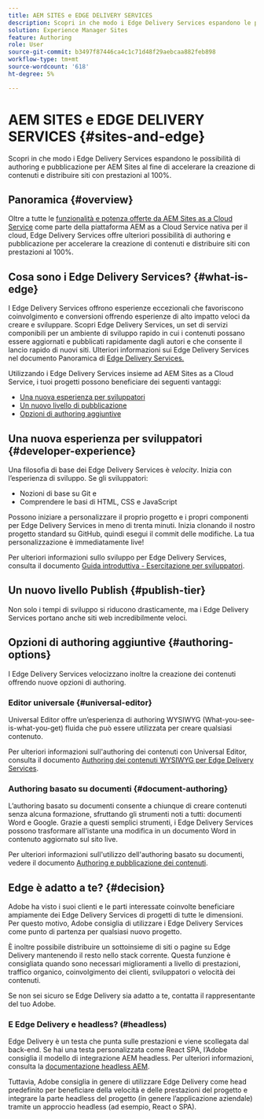 ```yaml
---
title: AEM SITES e EDGE DELIVERY SERVICES
description: Scopri in che modo i Edge Delivery Services espandono le possibilità di authoring e pubblicazione per AEM Sites al fine di accelerare la creazione di contenuti e distribuire siti con prestazioni al 100%.
solution: Experience Manager Sites
feature: Authoring
role: User
source-git-commit: b3497f87446ca4c1c71d48f29aebcaa882feb898
workflow-type: tm+mt
source-wordcount: '618'
ht-degree: 5%

---
```



# AEM SITES e EDGE DELIVERY SERVICES {#sites-and-edge}

Scopri in che modo i Edge Delivery Services espandono le possibilità di authoring e pubblicazione per AEM Sites al fine di accelerare la creazione di contenuti e distribuire siti con prestazioni al 100%.

## Panoramica {#overview}

Oltre a tutte le [funzionalità e potenza offerte da AEM Sites as a Cloud Service](/help/sites-cloud/sites-cloud-changes.md) come parte della piattaforma AEM as a Cloud Service nativa per il cloud, Edge Delivery Services offre ulteriori possibilità di authoring e pubblicazione per accelerare la creazione di contenuti e distribuire siti con prestazioni al 100%.

## Cosa sono i Edge Delivery Services? {#what-is-edge}

I Edge Delivery Services offrono esperienze eccezionali che favoriscono coinvolgimento e conversioni offrendo esperienze di alto impatto veloci da creare e sviluppare. Scopri Edge Delivery Services, un set di servizi componibili per un ambiente di sviluppo rapido in cui i contenuti possano essere aggiornati e pubblicati rapidamente dagli autori e che consente il lancio rapido di nuovi siti. Ulteriori informazioni sui Edge Delivery Services nel documento Panoramica di [Edge Delivery Services.](/help/edge/overview.md)

Utilizzando i Edge Delivery Services insieme ad AEM Sites as a Cloud Service, i tuoi progetti possono beneficiare dei seguenti vantaggi:

* [Una nuova esperienza per sviluppatori](#developer-experience)
* [Un nuovo livello di pubblicazione](#publish-tier)
* [Opzioni di authoring aggiuntive](#authoring-options)

## Una nuova esperienza per sviluppatori {#developer-experience}

Una filosofia di base dei Edge Delivery Services è *velocity*. Inizia con l’esperienza di sviluppo. Se gli sviluppatori:

* Nozioni di base su Git e
* Comprendere le basi di HTML, CSS e JavaScript

Possono iniziare a personalizzare il proprio progetto e i propri componenti per Edge Delivery Services in meno di trenta minuti. Inizia clonando il nostro progetto standard su GitHub, quindi esegui il commit delle modifiche. La tua personalizzazione è immediatamente live!

Per ulteriori informazioni sullo sviluppo per Edge Delivery Services, consulta il documento [Guida introduttiva - Esercitazione per sviluppatori](https://www.aem.live/developer/tutorial).

## Un nuovo livello Publish {#publish-tier}

Non solo i tempi di sviluppo si riducono drasticamente, ma i Edge Delivery Services portano anche siti web incredibilmente veloci.

## Opzioni di authoring aggiuntive {#authoring-options}

I Edge Delivery Services velocizzano inoltre la creazione dei contenuti offrendo nuove opzioni di authoring.

### Editor universale {#universal-editor}

Universal Editor offre un’esperienza di authoring WYSIWYG (What-you-see-is-what-you-get) fluida che può essere utilizzata per creare qualsiasi contenuto.

Per ulteriori informazioni sull&#39;authoring dei contenuti con Universal Editor, consulta il documento [Authoring dei contenuti WYSIWYG per Edge Delivery Services](/help/edge/wysiwyg-authoring/authoring.md).

### Authoring basato su documenti {#document-authoring}

L’authoring basato su documenti consente a chiunque di creare contenuti senza alcuna formazione, sfruttando gli strumenti noti a tutti: documenti Word e Google. Grazie a questi semplici strumenti, i Edge Delivery Services possono trasformare all&#39;istante una modifica in un documento Word in contenuto aggiornato sul sito live.

Per ulteriori informazioni sull&#39;utilizzo dell&#39;authoring basato su documenti, vedere il documento [Authoring e pubblicazione dei contenuti](https://www.aem.live/docs/authoring).

## Edge è adatto a te? {#decision}

Adobe ha visto i suoi clienti e le parti interessate coinvolte beneficiare ampiamente dei Edge Delivery Services di progetti di tutte le dimensioni. Per questo motivo, Adobe consiglia di utilizzare i Edge Delivery Services come punto di partenza per qualsiasi nuovo progetto.

È inoltre possibile distribuire un sottoinsieme di siti o pagine su Edge Delivery mantenendo il resto nello stack corrente. Questa funzione è consigliata quando sono necessari miglioramenti a livello di prestazioni, traffico organico, coinvolgimento dei clienti, sviluppatori o velocità dei contenuti.

Se non sei sicuro se Edge Delivery sia adatto a te, contatta il rappresentante del tuo Adobe.

### E Edge Delivery e headless? (#headless)

Edge Delivery è un testa che punta sulle prestazioni e viene scollegata dal back-end. Se hai una testa personalizzata come React SPA, l’Adobe consiglia il modello di integrazione AEM headless. Per ulteriori informazioni, consulta la [documentazione headless AEM](/help/headless/introduction.md).

Tuttavia, Adobe consiglia in genere di utilizzare Edge Delivery come head predefinito per beneficiare della velocità e delle prestazioni del progetto e integrare la parte headless del progetto (in genere l’applicazione aziendale) tramite un approccio headless (ad esempio, React o SPA).
